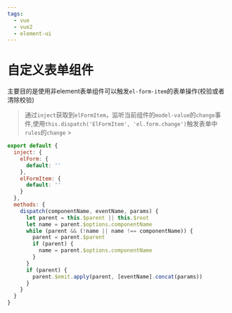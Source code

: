 ```yaml
---
tags:
  - vue
  - vue2
  - element-ui
---
```


# 自定义表单组件

主要目的是使用非element表单组件可以触发`el-form-item`的表单操作(校验或者清除校验)

> 通过`inject`获取到`elFormItem`，监听当前组件的`model-value`的`change`事件,使用`this.dispatch('ElFormItem', 'el.form.change')`触发表单中`rules`的`change` >

```js
export default {
  inject: {
    elForm: {
      default: ''
    },
    elFormItem: {
      default: ''
    }
  },
  methods: {
    dispatch(componentName, eventName, params) {
      let parent = this.$parent || this.$root
      let name = parent.$options.componentName
      while (parent && (!name || name !== componentName)) {
        parent = parent.$parent
        if (parent) {
          name = parent.$options.componentName
        }
      }
      if (parent) {
        parent.$emit.apply(parent, [eventName].concat(params))
      }
    }
  }
}
```
